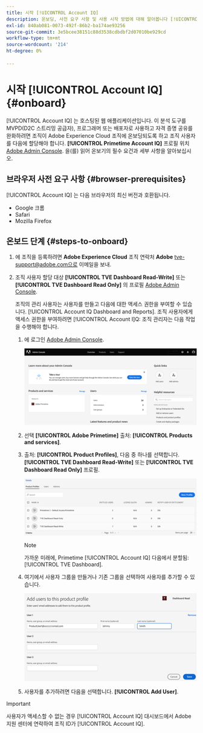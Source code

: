 ```yaml
---
title: 시작 [!UICONTROL Account IQ]
description: 온보딩, 사전 요구 사항 및 사용 시작 방법에 대해 알아봅니다 [!UICONTROL Account IQ].
exl-id: 840ab081-0073-492f-86b2-ba174ae93256
source-git-commit: 3e5bcee38151c88d3538cdbdbf2d07010be929cd
workflow-type: tm+mt
source-wordcount: '214'
ht-degree: 0%

---
```


# 시작 [!UICONTROL Account IQ] {#onboard}

[!UICONTROL Account IQ] 는 호스팅된 웹 애플리케이션입니다. 이 분석 도구를 MVPD(D2C 스트리밍 공급자), 프로그래머 또는 배포자로 사용하고 자격 증명 공유를 완화하려면 조직이 Adobe Experience Cloud 조직에 온보딩되도록 하고 조직 사용자를 다음에 할당해야 합니다. **[!UICONTROL Primetime Account IQ]** 프로필 위치 [Adobe Admin Console](https://adminconsole.adobe.com/). 을(를) 읽어 온보기의 필수 요건과 세부 사항을 알아보십시오.

## 브라우저 사전 요구 사항 {#browser-prerequisites}

[!UICONTROL Account IQ] 는 다음 브라우저의 최신 버전과 호환됩니다.

* Google 크롬
* Safari
* Mozilla Firefox

## 온보드 단계 {#steps-to-onboard}

1. 에 조직을 등록하려면 **Adobe Experience Cloud** 조직 연락처 **Adobe** tve-support@adobe.com으로 이메일을 보내.

1. 조직 사용자 할당 대상 **[!UICONTROL TVE Dashboard Read-Write]** 또는 **[!UICONTROL TVE Dashboard Read Only]** 의 프로필 [Adobe Admin Console](https://adminconsole.adobe.com/).

   조직의 관리 사용자는 사용자를 만들고 다음에 대한 액세스 권한을 부여할 수 있습니다. [!UICONTROL Account IQ Dashboard and Reports]. 조직 사용자에게 액세스 권한을 부여하려면 [!UICONTROL Account I]Q: 조직 관리자는 다음 작업을 수행해야 합니다.

   1. 에 로그인 [Adobe Admin Console](https://adminconsole.adobe.com/).


      ![](assets/admin-console.png)

   1. 선택 **[!UICONTROL Adobe Primetime]** 출처: **[!UICONTROL Products and services]**.

   1. 출처: **[!UICONTROL Product Profiles]**, 다음 중 하나를 선택합니다. **[!UICONTROL TVE Dashboard Read-Write]** 또는 **[!UICONTROL TVE Dashboard Read Only]** 프로필.

      ![](assets/product-profiles.png)

      >[!NOTE]
      >
      >가까운 미래에, Primetime [!UICONTROL Account IQ] 다음에서 분할됨: [!UICONTROL TVE Dashboard].

   1. 여기에서 사용자 그룹을 만들거나 기존 그룹을 선택하여 사용자를 추가할 수 있습니다.

      ![](assets/add-users-2profile.png)

   1. 사용자를 추가하려면 다음을 선택합니다. **[!UICONTROL Add User]**.

>[!IMPORTANT]
>
>사용자가 액세스할 수 없는 경우 [!UICONTROL Account IQ] 대시보드에서 Adobe 지원 센터에 연락하여 조직 ID가 [!UICONTROL Account IQ].
